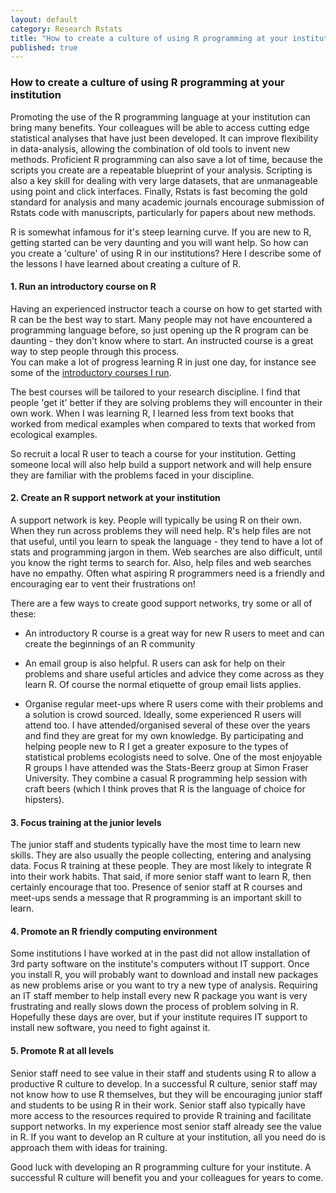 ```yaml
---
layout: default
category: Research Rstats
title: "How to create a culture of using R programming at your institution"
published: true  
---
```


### How to create a culture of using R programming at your institution  

Promoting the use of the R programming language at your institution can bring many benefits. Your colleagues will be able to access cutting edge statistical analyses that have just been developed. It can improve flexibility in data-analysis, allowing the combination of old tools to invent new methods. Proficient R programming can also save a lot of time, because the scripts you create are a repeatable blueprint of your analysis. Scripting is also a key skill for dealing with very large datasets, that are unmanageable using point and click interfaces. Finally, Rstats is fast becoming the gold standard for analysis and many academic journals encourage submission of Rstats code with manuscripts, particularly for papers about new methods.  

R is somewhat infamous for it's steep learning curve. If you are new to R, getting started can be very daunting and you will want help. So how can you create a 'culture' of using R in our institutions? Here I describe some of the lessons I have learned about creating a culture of R.

#### 1. Run an introductory course on R   

Having an experienced instructor teach a course on how to get started with R can be the best way to start. Many people may not have encountered a programming language before, so just opening up the R program can be daunting - they don't know where to start. An instructed course is a great way to step people through this process.  
You can make a lot of progress learning R in just one day, for instance see some of the [introductory courses I run](/Rstats/index.html).

The best courses will be tailored to your research discipline. I find that people 'get it' better if they are solving problems they will encounter in their own work. When I was learning R, I learned less from text books that worked from medical examples when compared to texts that worked from ecological examples.  

So recruit a local R user to teach a course for your institution. Getting someone local will also help build a support network and will help ensure they are familiar with the problems faced in your discipline.  

#### 2. Create an R support network at your institution   

A support network is key. People will typically be using R on their own. When they run across problems they will need help. R's help files are not that useful, until you learn to speak the language - they tend to have a lot of stats and programming jargon in them. Web searches are also difficult, until you know the right terms to search for. Also, help files and web searches have no empathy. Often what aspiring R programmers need is a friendly and encouraging ear to vent their frustrations on!  

There are a few ways to create good support networks, try some or all of these:

- An introductory R course is a great way for new R users to meet and can create the beginnings of an R community  

- An email group is also helpful. R users can ask for help on their problems and share useful articles and advice they come across as they learn R. Of course the normal etiquette of group email lists applies.  

- Organise regular meet-ups where R users come with their problems and a solution is crowd sourced. Ideally, some experienced R users will attend too. I have attended/organised several of these over the years and find they are great for my own knowledge. By participating and helping people new to R I get a greater exposure to the types of statistical problems ecologists need to solve. One of the most enjoyable R groups I have attended was the Stats-Beerz group at Simon Fraser University. They combine a casual R programming help session with craft beers (which I think proves that R is the language of choice for hipsters).  

#### 3. Focus training at the junior levels  

The junior staff and students typically have the most time to learn new skills. They are also usually the people collecting, entering and analysing data. Focus R training at these people. They are most likely to integrate R into their work habits. That said, if more senior staff want to learn R, then certainly encourage that too. Presence of senior staff at R courses and meet-ups sends a message that R programming is an important skill to learn.  

#### 4. Promote an R friendly computing environment  

Some institutions I have worked at in the past did not allow installation of 3rd party software on the institute's computers without IT support. Once you install R, you will probably want to download and install new packages as new problems arise or you want to try a new type of analysis. Requiring an IT staff member to help install every new R package you want is very frustrating and really slows down the process of problem solving in R. Hopefully these days are over, but if your institute requires IT support to install new software, you need to fight against it.

#### 5. Promote R at all levels  

Senior staff need to see value in their staff and students using R to allow a productive R culture to develop. In a successful R culture, senior staff may not know how to use R themselves, but they will be encouraging junior staff and students to be using R in their work. Senior staff also typically have more access to the resources required to provide R training and facilitate support networks. In my experience most senior staff already see the value in R. If you want to develop an R culture at your institution, all you need do is approach them with ideas for training.   


Good luck with developing an R programming culture for your institute. A successful R culture will benefit you and your colleagues for years to come.  
